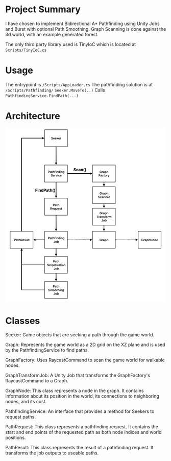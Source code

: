 # Project Summary
I have chosen to implement Bidirectional A* Pathfinding using Unity Jobs and Burst with optional Path Smoothing.
Graph Scanning is done against the 3d world, with an example generated forest.

The only third party library used is TinyIoC which is located at `Scripts/TinyIoC.cs`


# Usage
The entrypoint is `/Scripts/AppLoader.cs`
The pathfinding solution is at `/Scripts/Pathfinding/`
`Seeker.MoveTo(..)` Calls `PathfindingService.FindPath(...)`


# Architecture
![alt class diagram](https://github.com/joe-signorile/astar-pathfinding/blob/main/classes.png)


# Classes
Seeker: Game objects that are seeking a path through the game world.

Graph: Represents the game world as a 2D grid on the XZ plane and is used by the PathfindingService to find paths.

GraphFactory: Uses RaycastCommand to scan the game world for walkable nodes.

GraphTransformJob: A Unity Job that transforms the GraphFactory's RaycastCommand to a Graph.

GraphNode: This class represents a node in the graph. It contains information about its position in the world, its connections to neighboring nodes, and its cost.

PathfindingService: An interface that provides a method for Seekers to request paths.

PathRequest: This class represents a pathfinding request. It contains the start and end points of the requested path as both node indices and world positions.

PathResult: This class represents the result of a pathfinding request. It transforms the job outputs to useable paths.

